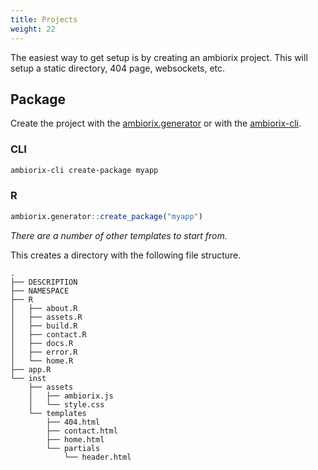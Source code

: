 ```yaml
---
title: Projects
weight: 22
---
```


The easiest way to get setup is by creating an ambiorix project. This will setup a static directory, 404 page, websockets, etc.

## Package

Create the project with the
[ambiorix.generator](https://github.com/ambiorix-web/ambiorix.generator)
or with the [ambiorix-cli](https://github.com/ambiorix-web/ambiorix-cli).

### CLI

```bash
ambiorix-cli create-package myapp
```

### R

```r
ambiorix.generator::create_package("myapp")
```

_There are a number of other templates to start from._

This creates a directory with the following file structure.

```
.
├── DESCRIPTION
├── NAMESPACE
├── R
│   ├── about.R
│   ├── assets.R
│   ├── build.R
│   ├── contact.R
│   ├── docs.R
│   ├── error.R
│   └── home.R
├── app.R
└── inst
    ├── assets
    │   ├── ambiorix.js
    │   └── style.css
    └── templates
        ├── 404.html
        ├── contact.html
        ├── home.html
        └── partials
            └── header.html
```
